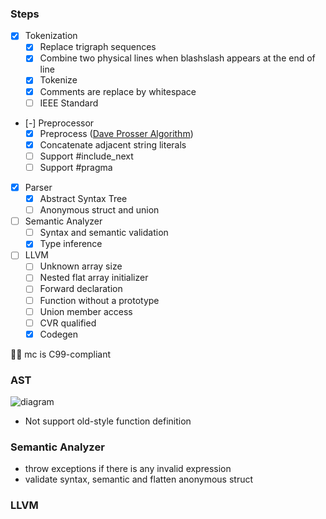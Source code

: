 ### Steps

- [x] Tokenization
  - [x] Replace trigraph sequences
  - [x] Combine two physical lines when blashslash appears at the end of line
  - [x] Tokenize
  - [x] Comments are replace by whitespace
  - [ ] IEEE Standard
- [-] Preprocessor
  - [x] Preprocess ([Dave Prosser Algorithm](https://www.spinellis.gr/blog/20060626/))
  - [x] Concatenate adjacent string literals
  - [ ] Support #include_next
  - [ ] Support #pragma
- [x] Parser
  - [x] Abstract Syntax Tree
  - [ ] Anonymous struct and union
- [ ] Semantic Analyzer
  - [ ] Syntax and semantic validation
  - [x] Type inference
- [ ] LLVM
  - [ ] Unknown array size
  - [ ] Nested flat array initializer
  - [ ] Forward declaration
  - [ ] Function without a prototype
  - [ ] Union member access
  - [ ] CVR qualified
  - [x] Codegen

✍🏼 mc is C99-compliant

### AST

![diagram](https://i.imgur.com/tqpvDdb.png)

- Not support old-style function definition

### Semantic Analyzer

- throw exceptions if there is any invalid expression
- validate syntax, semantic and flatten anonymous struct

### LLVM

